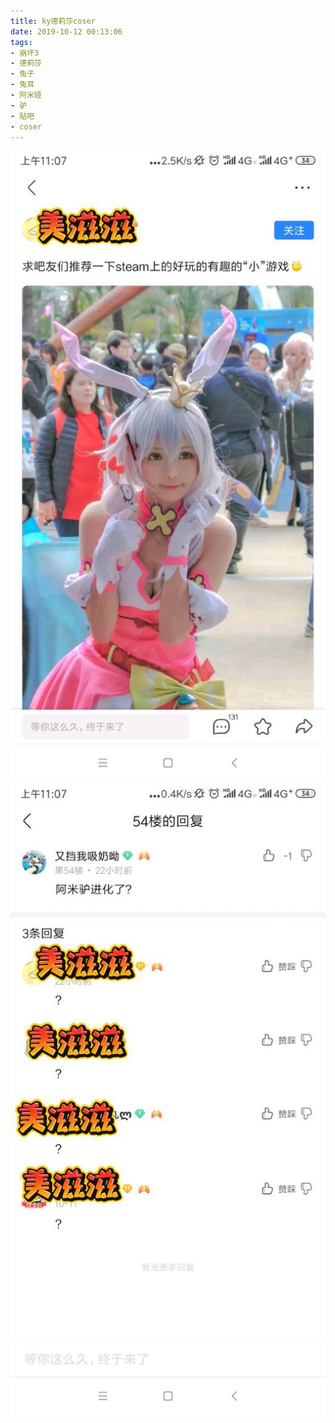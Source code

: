 ```yaml
---
title: ky德莉莎coser
date: 2019-10-12 00:13:06
tags:
- 崩坏3
- 德莉莎
- 兔子
- 兔耳
- 阿米娅
- 驴
- 贴吧
- coser
---
```

![](2019-10-12-00-13/01.jpg)
![](2019-10-12-00-13/02.jpg)

